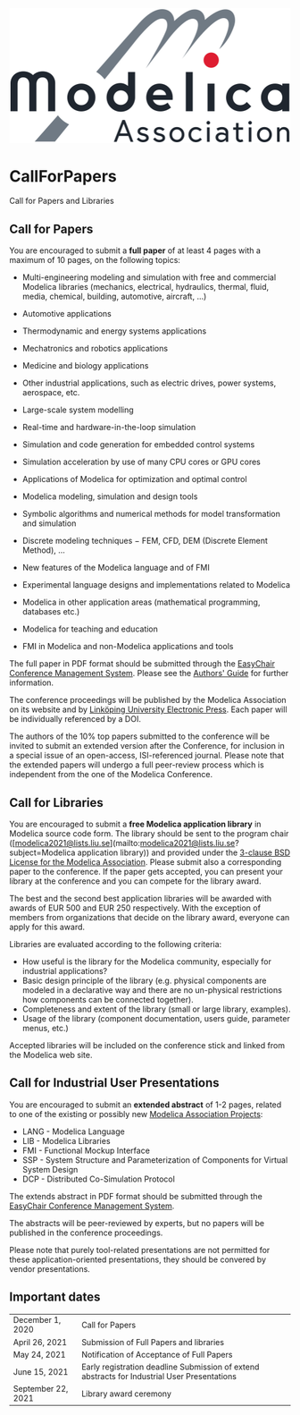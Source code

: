 ![](images/ModelicaLogo.svg)
# CallForPapers

Call for Papers and Libraries

## Call for Papers

You are encouraged to submit a **full paper**  of at least 4 pages with a maximum of 10 pages, on the following topics:

-   Multi-engineering modeling and simulation with free and commercial Modelica libraries (mechanics, electrical, hydraulics, thermal, fluid, media, chemical, building, automotive, aircraft, ...)

-   Automotive applications

-   Thermodynamic and energy systems applications

-   Mechatronics and robotics applications

-   Medicine and biology applications

-   Other industrial applications, such as electric drives, power systems, aerospace, etc.

-   Large-scale system modelling

-   Real-time and hardware-in-the-loop simulation

-   Simulation and code generation for embedded control systems
-   Simulation acceleration by use of many CPU cores or GPU cores
-   Applications of Modelica for optimization and optimal control
-   Modelica modeling, simulation and design tools
-   Symbolic algorithms and numerical methods for model transformation and simulation
-   Discrete modeling techniques − FEM, CFD, DEM (Discrete Element Method), ...
-   New features of the Modelica language and of FMI
-   Experimental language designs and implementations related to Modelica
-   Modelica in other application areas (mathematical programming, databases etc.)
-   Modelica for teaching and education
-   FMI in Modelica and non-Modelica applications and tools

The full paper in PDF format should be submitted through the  [EasyChair Conference Management System](https://www.easychair.org/conferences/?conf=modelica2021). Please see the  [Authors' Guide](https://modelica.org/events/modelica2021/subpages/authorsguide) for further information.

The conference proceedings will be published by the Modelica Association on its website and by  [Linköping University Electronic Press](http://www.ep.liu.se/). Each paper will be individually referenced by a DOI.

The authors of the 10% top papers submitted to the conference will be invited to submit an extended version after the Conference, for inclusion in a special issue of an open-access, ISI-referenced journal. Please note that the extended papers will undergo a full peer-review process which is independent from the one of the Modelica Conference.

## Call for Libraries

You are encouraged to submit a  **free Modelica application library**  in Modelica source code form. The library should be sent to the program chair ([modelica2021@lists.liu.se](mailto:modelica2021@lists.liu.se?subject=Modelica application library)) and provided under the  [3-clause BSD License for the Modelica Association](https://modelica.org/licenses/modelica-3-clause-bsd). Please submit also a corresponding paper to the conference. If the paper gets accepted, you can present your library at the conference and you can compete for the library award.

The best and the second best application libraries will be awarded with awards of EUR 500 and EUR 250 respectively. With the exception of members from organizations that decide on the library award, everyone can apply for this award.

Libraries are evaluated according to the following criteria:

-   How useful is the library for the Modelica community, especially for industrial applications?
-   Basic design principle of the library (e.g. physical components are modeled in a declarative way and there are no un-physical restrictions how components can be connected together).
-   Completeness and extent of the library (small or large library, examples).
-   Usage of the library (component documentation, users guide, parameter menus, etc.)

Accepted libraries will be included on the conference stick and linked from the Modelica web site.

## Call for Industrial User Presentations

You are encouraged to submit an  **extended abstract**  of 1-2 pages, related to one of the existing or possibly new  [Modelica Association Projects](https://modelica.org/projects):

-   LANG - Modelica Language
-   LIB - Modelica Libraries
-   FMI - Functional Mockup Interface
-   SSP - System Structure and Parameterization of Components for Virtual System Design
-   DCP - Distributed Co-Simulation Protocol  
    

The extends abstract in PDF format should be submitted through the  [EasyChair Conference Management System](https://www.easychair.org/conferences/?conf=modelica2019).

The abstracts will be peer-reviewed by experts, but no papers will be published in the conference proceedings.

Please note that purely tool-related presentations are not permitted for these application-oriented presentations, they should be convered by vendor presentations.

## Important dates

| | |
|--|--|
| December 1, 2020 | Call for Papers |
|April 26, 2021|Submission of Full Papers and libraries|
| May 24, 2021 | Notification of Acceptance of Full Papers |
|June 15, 2021|Early registration deadline Submission of extend abstracts for Industrial User Presentations|
|September  22, 2021|Library award ceremony|
